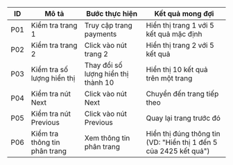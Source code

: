 | ID | Mô tả | Bước thực hiện | Kết quả mong đợi |
|----|-------|----------------|------------------|
| P01 | Kiểm tra trang 1 | Truy cập trang payments | Hiển thị trang 1 với 5 kết quả mặc định |
| P02 | Kiểm tra trang 2 | Click vào nút trang 2 | Hiển thị trang 2 với 5 kết quả |
| P03 | Kiểm tra số lượng hiển thị | Thay đổi số lượng hiển thị thành 10 | Hiển thị 10 kết quả trên một trang |
| P04 | Kiểm tra nút Next | Click vào nút Next | Chuyển đến trang tiếp theo |
| P05 | Kiểm tra nút Previous | Click vào nút Previous | Quay lại trang trước đó |
| P06 | Kiểm tra thông tin phân trang | Xem thông tin phân trang | Hiển thị đúng thông tin (VD: "Hiển thị 1 đến 5 của 2425 kết quả") |